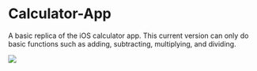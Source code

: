 # Calculator-App

A basic replica of the iOS calculator app. This current version can only do basic functions such as adding, subtracting, multiplying, and dividing.


<img src ='http://g.recordit.co/JGLAvkV5bC.gif'>
